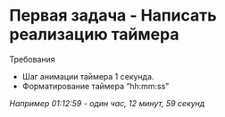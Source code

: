 # Первая задача - Написать реализацию таймера

Требования
- Шаг анимации таймера 1 секунда.
- Форматирование таймера “hh:mm:ss”

*Например 01:12:59 - один час, 12 минут, 59 секунд*
